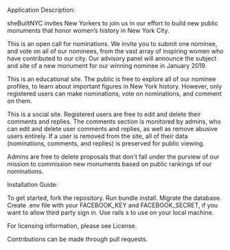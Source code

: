 Application Description:

sheBuiltNYC invites New Yorkers to join us in our effort to build new public monuments that honor women’s history
in New York City.   

This is an open call for nominations. We invite you to submit one nominee, and vote on all of our nominees,
from the vast array of inspiring women who have contributed to our city.  Our advisory panel will announce the subject and site of a new monument for our winning nominee in January 2019.

This is an educational site.  The public is free to explore all of our nominee profiles, to learn about important figures in New York history.  However, only registered users can make nominations, vote on nominations, and comment on them.

This is a social site. Registered users are free to edit and delete their comments and replies.  The comments section is monitored by admins, who can edit and delete user comments and replies, as well as remove abusive users entirely.  If a user is removed from the site, all of their data (nominations, comments, and replies) is preserved for public viewing.

Admins are free to delete proposals that don't fall under the purview of our mission to commission new monuments based on public rankings of our nominations.

Installation Guide:

To get started, fork the repository. Run bundle install. Migrate the database. Create .env file with your FACEBOOK_KEY and FACEBOOK_SECRET, if you want to allow third party sign in. Use rails s to use on your local machine.

For licensing information, please see License.

Contributions can be made through pull requests.
